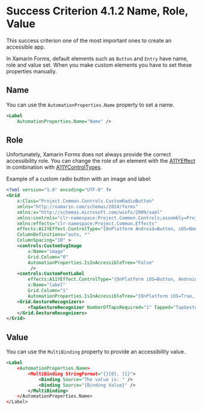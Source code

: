 # Success Criterion 4.1.2 Name, Role, Value

This success criterion one of the most important ones to create an accessible app.

In Xamarin Forms, default elements such as `Button` and `Entry` have name, role and value set. When you make custom elements you have to set these properties manually.

## Name

You can use the `AutomationProperties.Name` property to set a name.

```xml
<Label 
    AutomationProperties.Name="Name" />
```

## Role

Unfortunately, Xamarin Forms does not always provide the correct accessibility role. You can change the role of an element with the [A11YEffect](./A11yEffect.md#A11YEffect) in combination with [A11YControlTypes](./A11yEffect.md#A11YControlTypes).

Example of a custom radio button with an image and label:

```xml
<?xml version="1.0" encoding="UTF-8" ?>
<Grid
    x:Class="Project.Common.Controls.CustomRadioButton"
    xmlns="http://xamarin.com/schemas/2014/forms"
    xmlns:x="http://schemas.microsoft.com/winfx/2009/xaml"
    xmlns:controls="clr-namespace:Project.Common.Controls;assembly=Project.Common"
    xmlns:effects="clr-namespace:Project.Common.Effects"
    effects:A11YEffect.ControlType="{OnPlatform Android=Button, iOS=None}"
    ColumnDefinitions="auto, *"
    ColumnSpacing="10" >
    <controls:CustomSvgImage
        x:Name="image"
        Grid.Column="0"
        AutomationProperties.IsInAccessibleTree="False"
         />
    <controls:CustomFontLabel
        effects:A11YEffect.ControlType="{OnPlatform iOS=Button, Android=None}"
        x:Name="label"
        Grid.Column="1"
        AutomationProperties.IsInAccessibleTree="{OnPlatform iOS=True, Android=False}" />
    <Grid.GestureRecognizers>
        <TapGestureRecognizer NumberOfTapsRequired="1" Tapped="TapGestureRecognizer_OnTapped" />
    </Grid.GestureRecognizers>
</Grid>
```

## Value

You can use the `MultiBinding` property to provide an accessibility value.

```xml
<Label
    <AutomationProperties.Name>
        <MultiBinding StringFormat="{}{0}, {1}">
            <Binding Source="The value is: " />
            <Binding Source="{Binding Value}" />
        </MultiBinding>
    </AutomationProperties.Name>
</Label>
```
